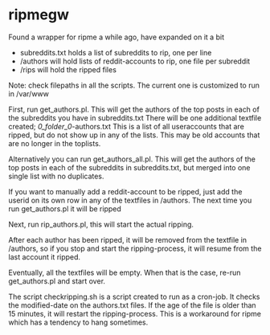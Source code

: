 # ripmegw

Found a wrapper for ripme a while ago, have expanded on it a bit

* subreddits.txt holds a list of subreddits to rip, one per line
* /authors will hold lists of reddit-accounts to rip, one file per subreddit
* /rips will hold the ripped files

Note: check filepaths in all the scripts. The current one is customized to run in /var/www

First, run get_authors.pl. This will get the authors of the top posts in each of the subreddits you have in subreddits.txt
There will be one additional textfile created; _0_folder_0_-authors.txt
This is a list of all useraccounts that are ripped, but do not show up in any of the lists. This may be old accounts that are no longer in the toplists.

Alternatively you can run get_authors_all.pl. This will get the authors of the top posts in each of the subreddits in subreddits.txt, but merged into one single list with no duplicates.

If you want to manually add a reddit-account to be ripped, just add the userid on its own row in any of the textfiles in /authors. The next time you run get_authors.pl it will be ripped

Next, run rip_authors.pl, this will start the actual ripping.

After each author has been ripped, it will be removed from the textfile in /authors, so if you stop and start the ripping-process, it will resume from the last account it ripped.

Eventually, all the textfiles will be empty. When that is the case, re-run get_authors.pl and start over.

The script checkripping.sh is a script created to run as a cron-job. It checks the modified-date on the authors.txt files. If the age of the file is older than 15 minutes, it will restart the ripping-process.
This is a workaround for ripme which has a tendency to hang sometimes.

